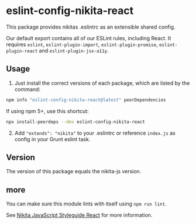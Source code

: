 # eslint-config-nikita-react

This package provides nikitas .eslintrc as an extensible shared config.

Our default export contains all of our ESLint rules, including React. 
It requires `eslint`, `eslint-plugin-import`, `eslint-plugin-promise`, `eslint-plugin-react` and `eslint-plugin-jsx-a11y`.


## Usage

1. Just install the correct versions of each package, which are listed by the command:

```sh
npm info "eslint-config-nikita-react@latest" peerDependencies
```

If using npm 5+, use this shortcut:

```sh
npx install-peerdeps --dev eslint-config-nikita-react
```


2. Add `"extends": "nikita"` to your .eslintrc or reference `index.js` as config in your Grunt eslint task.


## Version

The version of this package equals the nikita-js version.


## more

You can make sure this module lints with itself using `npm run lint`.

See [Nikita JavaScript Styleguide React](https://github.com/nikita-kit/nikita-js/tree/master/react) for more information.
